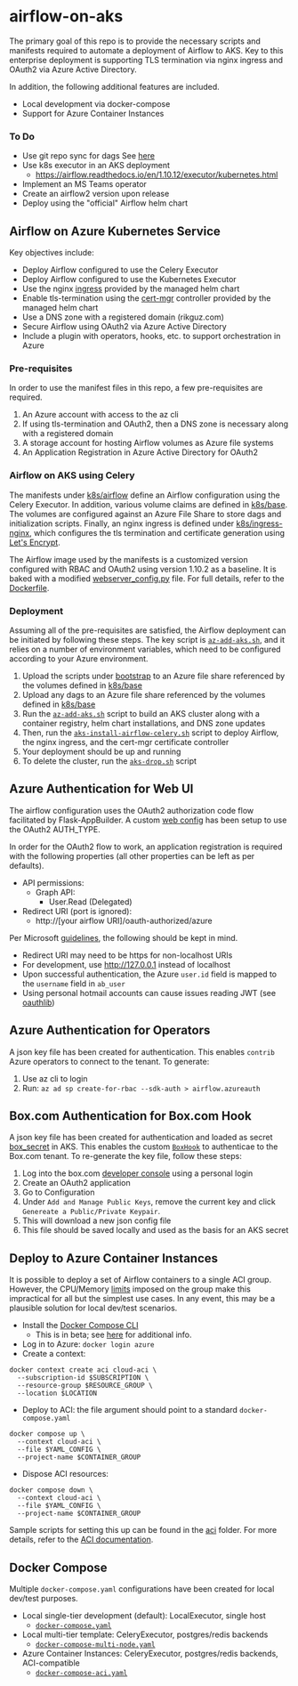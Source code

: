 # airflow-on-aks
The primary goal of this repo is to provide the necessary scripts and 
manifests required to automate a deployment of Airflow to AKS. Key to
this enterprise deployment is supporting TLS termination via nginx ingress 
and OAuth2 via Azure Active Directory.

In addition, the following additional features are included. 

- Local development via docker-compose
- Support for Azure Container Instances

### To Do

- Use git repo sync for dags
See [here](https://docs.bitnami.com/azure-templates/infrastructure/apache-airflow/configuration/sync-dags/)
- Use k8s executor in an AKS deployment
    - https://airflow.readthedocs.io/en/1.10.12/executor/kubernetes.html
- Implement an MS Teams operator
- Create an airflow2 version upon release
- Deploy using the "official" Airflow helm chart

## Airflow on Azure Kubernetes Service
Key objectives include:

- Deploy Airflow configured to use the Celery Executor
- Deploy Airflow configured to use the Kubernetes Executor
- Use the nginx [ingress](https://docs.microsoft.com/en-us/azure/aks/ingress-tls) 
provided by the managed helm chart
- Enable tls-termination using the [cert-mgr](https://cert-manager.io/docs/installation/kubernetes/) 
controller provided by the managed helm chart
- Use a DNS zone with a registered domain (rikguz.com)
- Secure Airflow using OAuth2 via Azure Active Directory
- Include a plugin with operators, hooks, etc. to support orchestration
in Azure

### Pre-requisites
In order to use the manifest files in this repo, a few pre-requisites
are required.

1. An Azure account with access to the az cli
2. If using tls-termination and OAuth2, then a DNS zone is necessary
along with a registered domain
3. A storage account for hosting Airflow volumes as Azure file systems
4. An Application Registration in Azure Active Directory for OAuth2

### Airflow on AKS using Celery
The manifests under [k8s/airflow](k8s/airflow) define an Airflow configuration 
using the Celery Executor. In addition, various volume claims are defined 
in [k8s/base](k8s/base). The volumes are configured against an Azure File
Share to store dags and initialization scripts. Finally, an nginx 
ingress is defined under [k8s/ingress-nginx](k8s/ingress-nginx/aks-airflow-ingress-tls.yaml),
which configures the tls termination and certificate generation using
[Let's Encrypt](https://cert-manager.io/docs/tutorials/acme/ingress/).

The Airflow image used by the manifests is a customized version configured
with RBAC and OAuth2 using version 1.10.2 as a baseline. It is baked with 
a modified [webserver_config.py](bootstrap/webserver_config.py) file. 
For full details, refer to the [Dockerfile](./Dockerfile).

### Deployment
Assuming all of the pre-requisites are satisfied, the Airflow deployment can
be initiated by following these steps. The key script is [`az-add-aks.sh`](k8s/az-add-aks.sh),
and it relies on a number of environment variables, which need to be 
configured according to your Azure environment.

1. Upload the scripts under [bootstrap](bootstrap) to an Azure file share
referenced by the volumes defined in [k8s/base](k8s/base)
2. Upload any dags to an Azure file share referenced by the volumes 
defined in [k8s/base](k8s/base)
3. Run the [`az-add-aks.sh`](k8s/az-add-aks.sh) script to build an AKS 
cluster along with a container registry, helm chart installations, and 
DNS zone updates
4. Then, run the [`aks-install-airflow-celery.sh`](k8s/aks-install-airflow-celery.sh) 
script to deploy Airflow, the nginx ingress, and the cert-mgr certificate 
controller
5. Your deployment should be up and running
6. To delete the cluster, run the [`aks-drop.sh`](k8s/az-drop-aks.sh)
script
   
## Azure Authentication for Web UI
The airflow configuration uses the OAuth2 authorization code flow facilitated 
by Flask-AppBuilder. A custom [web config](bootstrap/webserver_config.py) has 
been setup to use the OAuth2 AUTH_TYPE.

In order for the OAuth2 flow to work, an application registration is required 
with the following properties (all other properties can be left as per defaults).

- API permissions:
    - Graph API: 
        - User.Read (Delegated)
- Redirect URI (port is ignored):
    - http://[your airflow URI]/oauth-authorized/azure

Per Microsoft [guidelines](https://docs.microsoft.com/en-us/azure/active-directory/develop/v2-oauth2-auth-code-flow), 
the following should be kept in mind.

- Redirect URI may need to be https for non-localhost URIs
- For development, use http://127.0.0.1 instead of localhost
- Upon successful authentication, the Azure `user.id` field is mapped to 
the `username` field in `ab_user`
- Using personal hotmail accounts can cause issues reading JWT (see 
[oauthlib](https://github.com/oauthlib/oauthlib/blob/v2.1.0/oauthlib/oauth2/rfc6749/clients/web_application.py#L17))

## Azure Authentication for Operators
A json key file has been created for authentication. This enables 
`contrib` Azure operators to connect to the tenant. To generate:

1. Use az cli to login
2. Run: `az ad sp create-for-rbac --sdk-auth > airflow.azureauth`

## Box.com Authentication for Box.com Hook
A json key file has been created for authentication and loaded as secret
[box_secret](https://github.com/shermanflan/airflow-on-aks/blob/master/k8s/az-add-aks.sh#L153)
in AKS. This enables the custom [`BoxHook`](plugins/bsh_azure/hooks/box_hook.py) 
to authenticae to the Box.com tenant. To re-generate the key file, follow 
these steps:

1. Log into the box.com [developer console](https://rescare.app.box.com/developers/console)
using a personal login
2. Create an OAuth2 application
3. Go to Configuration
4. Under `Add and Manage Public Keys`, remove the current key and click
`Genereate a Public/Private Keypair`.
5. This will download a new json config file
6. This file should be saved locally and used as the basis for an AKS 
secret

## Deploy to Azure Container Instances
It is possible to deploy a set of Airflow containers to a single ACI group. 
However, the CPU/Memory 
[limits](https://docs.microsoft.com/en-us/azure/container-instances/container-instances-region-availability)
imposed on the group make this impractical for all but the simplest use cases.
In any event, this may be a plausible solution for local dev/test scenarios.

- Install the [Docker Compose CLI](https://github.com/docker/compose-cli)
    - This is in beta; see [here](https://docs.docker.com/engine/context/aci-integration/)
    for additional info.
- Log in to Azure: `docker login azure`
- Create a context: 
```
docker context create aci cloud-aci \
  --subscription-id $SUBSCRIPTION \
  --resource-group $RESOURCE_GROUP \
  --location $LOCATION
```
- Deploy to ACI: the file argument should point to a standard `docker-compose.yaml`
```
docker compose up \
  --context cloud-aci \
  --file $YAML_CONFIG \
  --project-name $CONTAINER_GROUP
```
- Dispose ACI resources:
```
docker compose down \
  --context cloud-aci \
  --file $YAML_CONFIG \
  --project-name $CONTAINER_GROUP
```

Sample scripts for setting this up can be found in the [aci](aci/) folder. 
For more details, refer to the 
[ACI documentation](https://docs.microsoft.com/en-us/azure/container-instances/tutorial-docker-compose).

## Docker Compose
Multiple `docker-compose.yaml` configurations have been created for local
dev/test purposes.

- Local single-tier development (default): LocalExecutor, single host
    - [`docker-compose.yaml`](docker-compose.yml)
- Local multi-tier template: CeleryExecutor, postgres/redis backends
    - [`docker-compose-multi-node.yaml`](docker-compose-multi-tier.yml)
- Azure Container Instances: CeleryExecutor, postgres/redis backends, 
ACI-compatible
    - [`docker-compose-aci.yaml`](aci/docker-compose-aci.yml)
